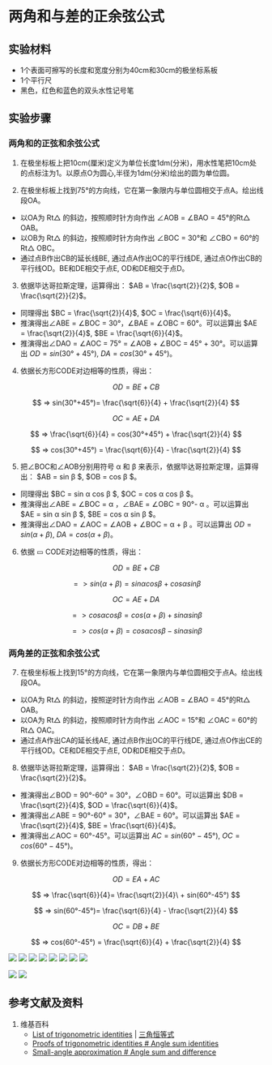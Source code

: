 # 两角和与差的正余弦公式

## 实验材料

- 1个表面可擦写的长度和宽度分别为40cm和30cm的极坐标系板
- 1个平行尺
- 黑色，红色和蓝色的双头水性记号笔

## 实验步骤

### 两角和的正弦和余弦公式

1. 在极坐标板上把10cm(厘米)定义为单位长度1dm(分米)，用水性笔把10cm处的点标注为1。以原点O为圆心,半径为1dm(分米)绘出的圆为单位圆。

2. 在极坐标板上找到75°的方向线，它在第一象限内与单位圆相交于点A。绘出线段OA。
- 以OA为 Rt△ 的斜边，按照顺时针方向作出 ∠AOB = ∠BAO = 45°的Rt△ OAB。
- 以OB为 Rt△ 的斜边，按照顺时针方向作出 ∠BOC = 30°和 ∠CBO = 60°的Rt△ OBC。
- 通过点B作出CB的延长线BE, 通过点A作出OC的平行线DE, 通过点O作出CB的平行线OD。BE和DE相交于点E, OD和DE相交于点D。

3. 依据毕达哥拉斯定理，运算得出： $AB = \frac{\sqrt{2}}{2}$, $OB = \frac{\sqrt{2}}{2}$。
- 同理得出 $BC = \frac{\sqrt{2}}{4}$, $OC = \frac{\sqrt{6}}{4}$。
- 推演得出∠ABE = ∠BOC = 30°，∠BAE = ∠OBC = 60°。可以运算出 $AE = \frac{\sqrt{2}}{4}$, $BE = \frac{\sqrt{6}}{4}$。
- 推演得出∠DAO = ∠AOC = 75° = ∠AOB + ∠BOC = 45° + 30°。可以运算出 $OD = sin(30°+45°)$, $DA = cos(30°+45°)$。

4. 依据长方形CODE对边相等的性质，得出：

$$ OD=BE+CB $$

$$ => sin(30°+45°)= \frac{\sqrt{6}}{4} + \frac{\sqrt{2}}{4} $$

$$ OC=AE+DA $$ 

$$ => \frac{\sqrt{6}}{4} = cos(30°+45°) + \frac{\sqrt{2}}{4} $$

$$ => cos(30°+45°) = \frac{\sqrt{6}}{4} - \frac{\sqrt{2}}{4} $$

5. 把∠BOC和∠AOB分别用符号 α 和 β 来表示，依据毕达哥拉斯定理，运算得出： $AB = sin β $, $OB = cos β $。
- 同理得出 $BC = sin α cos β $, $OC = cos α cos β $。
- 推演得出∠ABE = ∠BOC = α ，∠BAE = ∠OBC = 90°- α 。可以运算出 $AE = sin α sin β $, $BE = cos α sin β $。
- 推演得出∠DAO = ∠AOC = ∠AOB + ∠BOC = α + β 。可以运算出 $OD = sin( α + β )$, $DA = cos( α + β )$。

6. 依据 ▭ CODE对边相等的性质，得出：

$$ OD=BE+CB $$

$$ => sin( α + β )= sin α cos β  + cos α sin β $$

$$ OC=AE+DA $$ 

$$ => cos α cos β  = cos( α + β ) + sin α sin β $$

$$ => cos( α + β ) = cos α cos β  - sin α sin β $$

### 两角差的正弦和余弦公式

7. 在极坐标板上找到15°的方向线，它在第一象限内与单位圆相交于点A。绘出线段OA。
- 以OA为 Rt△ 的斜边，按照逆时针方向作出 ∠AOB = ∠BAO = 45°的Rt△ OAB。
- 以OA为 Rt△ 的斜边，按照顺时针方向作出 ∠AOC = 15°和 ∠OAC = 60°的Rt△ OAC。
- 通过点A作出CA的延长线AE, 通过点B作出OC的平行线DE, 通过点O作出CE的平行线OD。CE和DE相交于点E, OD和DE相交于点D。

8. 依据毕达哥拉斯定理，运算得出： $AB = \frac{\sqrt{2}}{2}$, $OB = \frac{\sqrt{2}}{2}$。
- 推演得出∠BOD = 90°-60° = 30°，∠OBD = 60°。可以运算出 $DB = \frac{\sqrt{2}}{4}$, $OD = \frac{\sqrt{6}}{4}$。
- 推演得出∠ABE = 90°-60° = 30°，∠BAE = 60°。可以运算出  $AE = \frac{\sqrt{2}}{4}$, $BE = \frac{\sqrt{6}}{4}$。
- 推演得出∠AOC = 60°-45°。可以运算出 $AC = sin(60°-45°)$, $OC = cos(60°-45°)$。

9. 依据长方形CODE对边相等的性质，得出：

$$ OD=EA+AC $$

$$ => \frac{\sqrt{6}}{4}= \frac{\sqrt{2}}{4}\ + sin(60°-45°) $$

$$ => sin(60°-45°)= \frac{\sqrt{6}}{4} - \frac{\sqrt{2}}{4} $$

$$ OC=DB+BE $$ 

$$ => cos(60°-45°) = \frac{\sqrt{6}}{4} + \frac{\sqrt{2}}{4} $$


![](/images/欧几里得几何/三角学/三角恒等式/两角和与差的正余弦公式/1a1.jpg)
![](/images/欧几里得几何/三角学/三角恒等式/两角和与差的正余弦公式/1a2.jpg)
![](/images/欧几里得几何/三角学/三角恒等式/两角和与差的正余弦公式/1a3.jpg)
![](/images/欧几里得几何/三角学/三角恒等式/两角和与差的正余弦公式/1a4.jpg)
![](/images/欧几里得几何/三角学/三角恒等式/两角和与差的正余弦公式/1a5.jpg)
![](/images/欧几里得几何/三角学/三角恒等式/两角和与差的正余弦公式/1a6.jpg)
![](/images/欧几里得几何/三角学/三角恒等式/两角和与差的正余弦公式/1a7.jpg)
![](/images/欧几里得几何/三角学/三角恒等式/两角和与差的正余弦公式/1a8.jpg)

![](/images/欧几里得几何/三角学/三角恒等式/两角和与差的正余弦公式/2a1.jpg)
![](/images/欧几里得几何/三角学/三角恒等式/两角和与差的正余弦公式/2a2.jpg)

## 参考文献及资料

1. 维基百科
	- [List of trigonometric identities](https://en.wikipedia.org/wiki/List_of_trigonometric_identities) | [三角恒等式](https://zh.wikipedia.org/wiki/%E4%B8%89%E8%A7%92%E6%81%92%E7%AD%89%E5%BC%8F#%E8%A7%92%E7%9A%84%E5%92%8C%E5%B7%AE%E6%81%92%E7%AD%89%E5%BC%8F) 
	- [Proofs of trigonometric identities # Angle sum identities](https://en.wikipedia.org/wiki/Proofs_of_trigonometric_identities#Angle_sum_identities) 
	- [Small-angle approximation # Angle sum and difference](https://en.wikipedia.org/wiki/Small-angle_approximation#Angle_sum_and_difference) 

